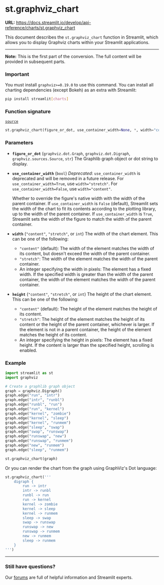 # st.graphviz_chart

**URL:** https://docs.streamlit.io/develop/api-reference/charts/st.graphviz_chart

This document describes the `st.graphviz_chart` function in Streamlit, which allows you to display Graphviz charts within your Streamlit applications.

---

**Note:** This is the first part of the conversion. The full content will be provided in subsequent parts.

### Important

You must install `graphviz>=0.19.0` to use this command. You can install all charting dependencies (except Bokeh) as an extra with Streamlit:

```bash
pip install streamlit[charts]
```

### Function signature

[`source`](https://github.com/streamlit/streamlit/blob/1.50.0/lib/streamlit/elements/graphviz_chart.py#L51)

```python
st.graphviz_chart(figure_or_dot, use_container_width=None, *, width="content", height="content")
```

### Parameters

*   **`figure_or_dot`** (`graphviz.dot.Graph`, `graphviz.dot.Digraph`, `graphviz.sources.Source`, `str`)
    The Graphlib graph object or dot string to display.

*   **`use_container_width`** (`bool`)
    _Deprecated_: `use_container_width` is deprecated and will be removed in a future release. For `use_container_width=True`, use `width="stretch"`. For `use_container_width=False`, use `width="content"`.

    Whether to override the figure's native width with the width of the parent container. If `use_container_width` is `False` (default), Streamlit sets the width of the chart to fit its contents according to the plotting library, up to the width of the parent container. If `use_container_width` is `True`, Streamlit sets the width of the figure to match the width of the parent container.

*   **`width`** (`"content"`, `"stretch"`, or `int`)
    The width of the chart element. This can be one of the following:
    *   `"content"` (default): The width of the element matches the width of its content, but doesn't exceed the width of the parent container.
    *   `"stretch"`: The width of the element matches the width of the parent container.
    *   An integer specifying the width in pixels: The element has a fixed width. If the specified width is greater than the width of the parent container, the width of the element matches the width of the parent container.

*   **`height`** (`"content"`, `"stretch"`, or `int`)
    The height of the chart element. This can be one of the following:
    *   `"content"` (default): The height of the element matches the height of its content.
    *   `"stretch"`: The height of the element matches the height of its content or the height of the parent container, whichever is larger. If the element is not in a parent container, the height of the element matches the height of its content.
    *   An integer specifying the height in pixels: The element has a fixed height. If the content is larger than the specified height, scrolling is enabled.

### Example

```python
import streamlit as st
import graphviz

# Create a graphlib graph object
graph = graphviz.Digraph()
graph.edge("run", "intr")
graph.edge("intr", "runbl")
graph.edge("runbl", "run")
graph.edge("run", "kernel")
graph.edge("kernel", "zombie")
graph.edge("kernel", "sleep")
graph.edge("kernel", "runmem")
graph.edge("sleep", "swap")
graph.edge("swap", "runswap")
graph.edge("runswap", "new")
graph.edge("runswap", "runmem")
graph.edge("new", "runmem")
graph.edge("sleep", "runmem")

st.graphviz_chart(graph)
```

Or you can render the chart from the graph using GraphViz's Dot language:

```python
st.graphviz_chart('''
    digraph {
        run -> intr
        intr -> runbl
        runbl -> run
        run -> kernel
        kernel -> zombie
        kernel -> sleep
        kernel -> runmem
        sleep -> swap
        swap -> runswap
        runswap -> new
        runswap -> runmem
        new -> runmem
        sleep -> runmem
    }
''')
```

---

### Still have questions?

Our [forums](https://discuss.streamlit.io) are full of helpful information and Streamlit experts.